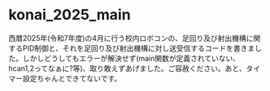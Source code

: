 # konai_2025_main
西暦2025年(令和7年度)の4月に行う校内ロボコンの、足回り及び射出機構に関するPID制御と、それを足回り及び射出機構に対し送受信するコードを書きました。しかしどうしてもエラーが解決せず(main関数が定義されていない、hcan1,2ってなぁに?等)、取り敢えずあげました。ご容赦ください。あと、タイマー設定ちゃんとできてないです。
